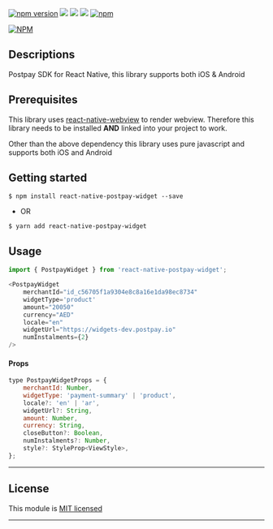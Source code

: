 
[![npm version](https://badge.fury.io/js/react-native-postpay-widget.svg)](https://badge.fury.io/js/react-native-postpay-widget) ![](https://img.shields.io/github/issues/postpayio/react-native-postpay-widget.svg) ![](https://img.shields.io/github/stars/postpayio/react-native-postpay-widget.svg) ![](https://img.shields.io/github/license/postpayio/react-native-postpay-widget.svg) [![npm](https://img.shields.io/npm/dm/react-native-postpay-widget.svg)](https://npmjs.com/package/react-native-postpay-widget)

[![NPM](https://nodei.co/npm/react-native-postpay-widget.png?downloads=true&stars=true)](https://nodei.co/npm/react-native-postpay-widget/)

## Descriptions

Postpay SDK for React Native, this library supports both iOS & Android

## Prerequisites

This library uses [react-native-webview](https://github.com/react-native-webview/react-native-webview)
to render webview. Therefore this library needs to be installed **AND** linked into your project to work.

Other than the above dependency this library uses pure javascript and supports both iOS and Android

## Getting started

`$ npm install react-native-postpay-widget --save`

- OR

`$ yarn add react-native-postpay-widget`

## Usage
```javascript
import { PostpayWidget } from 'react-native-postpay-widget';

<PostpayWidget
    merchantId="id_c56705f1a9304e8c8a16e1da98ec8734"
    widgetType='product'
    amount="20050"
    currency="AED"
    locale="en"
    widgetUrl="https://widgets-dev.postpay.io"
    numInstalments={2}
/>
```

#### Props

```javascript
type PostpayWidgetProps = {
    merchantId: Number,
    widgetType: 'payment-summary' | 'product',
    locale?: 'en' | 'ar',
    widgetUrl?: String,
    amount: Number,
    currency: String,
    closeButton?: Boolean,
    numInstalments?: Number,
    style?: StyleProp<ViewStyle>,
};
```
---

## License

This module is [MIT licensed](./LICENSE)

---